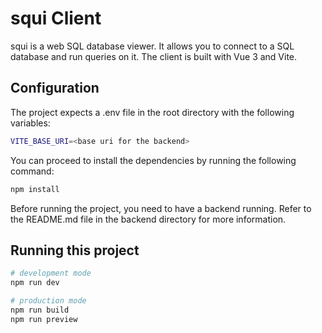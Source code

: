# squi Client

squi is a web SQL database viewer. It allows you to connect to a SQL database and run queries on it. The client is built with Vue 3 and Vite.

## Configuration

The project expects a .env file in the root directory with the following variables:

```bash
VITE_BASE_URI=<base uri for the backend>
```

You can proceed to install the dependencies by running the following command:

```bash
npm install
```

Before running the project, you need to have a backend running. Refer to the README.md file in the backend directory for more information.

## Running this project

```bash
# development mode
npm run dev

# production mode
npm run build
npm run preview
```
